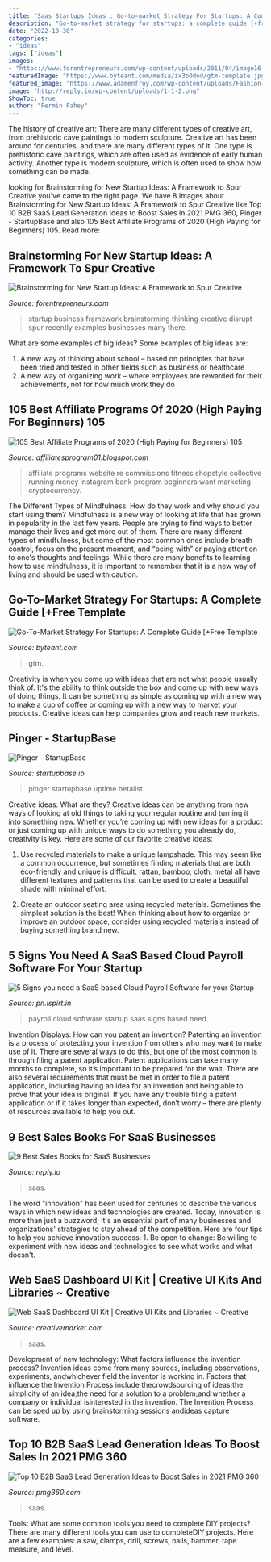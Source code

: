 ```yaml
---
title: "Saas Startups Ideas : Go-to-market Strategy For Startups: A Complete Guide [+free Template"
description: "Go-to-market strategy for startups: a complete guide [+free template"
date: "2022-10-30"
categories:
- "ideas"
tags: ["ideas"]
images:
- "https://www.forentrepreneurs.com/wp-content/uploads/2011/04/image16.png"
featuredImage: "https://www.byteant.com/media/ix3b0dod/gtm-template.jpg"
featured_image: "https://www.adamenfroy.com/wp-content/uploads/Fashion-Affiliate-Programs.jpg"
image: "http://reply.io/wp-content/uploads/1-1-2.png"
ShowToc: true
author: "Fermin Fahey"
---
```



The history of creative art: There are many different types of creative art, from prehistoric cave paintings to modern sculpture.
Creative art has been around for centuries, and there are many different types of it. One type is prehistoric cave paintings, which are often used as evidence of early human activity. Another type is modern sculpture, which is often used to show how something can be made.

	

		
looking for Brainstorming for New Startup Ideas: A Framework to Spur Creative you've came to the right page. We have 8 Images about Brainstorming for New Startup Ideas: A Framework to Spur Creative like Top 10 B2B SaaS Lead Generation Ideas to Boost Sales in 2021 PMG 360, Pinger - StartupBase and also 105 Best Affiliate Programs of 2020 (High Paying for Beginners) 105. Read more:
		
    
## Brainstorming For New Startup Ideas: A Framework To Spur Creative

<img loading=lazy src="https://www.forentrepreneurs.com/wp-content/uploads/2011/04/image16.png" onerror="this.onerror=null;this.src='https://tse3.mm.bing.net/th?id=OIP.wX90osFKCa5vAFNSblx-oQHaDL&amp;pid=15.1';" alt="Brainstorming for New Startup Ideas: A Framework to Spur Creative">

_Source: forentrepreneurs.com_

>startup business framework brainstorming thinking creative disrupt spur recently examples businesses many there. 

	

What are some examples of big ideas?
Some examples of big ideas are: 
1. A new way of thinking about school – based on principles that have been tried and tested in other fields such as business or healthcare
2. A new way of organizing work – where employees are rewarded for their achievements, not for how much work they do

    
## 105 Best Affiliate Programs Of 2020 (High Paying For Beginners) 105

<img loading=lazy src="https://www.adamenfroy.com/wp-content/uploads/Fashion-Affiliate-Programs.jpg" onerror="this.onerror=null;this.src='https://tse3.mm.bing.net/th?id=OIP.BfImoSM4CY4r1DVS7omQjQHaD2&amp;pid=15.1';" alt="105 Best Affiliate Programs of 2020 (High Paying for Beginners) 105">

_Source: affiliatesprogram01.blogspot.com_

>affiliate programs website re commissions fitness shopstyle collective running money instagram bank program beginners want marketing cryptocurrency. 

	

The Different Types of Mindfulness: How do they work and why should you start using them?
Mindfulness is a new way of looking at life that has grown in popularity in the last few years. People are trying to find ways to better manage their lives and get more out of them. There are many different types of mindfulness, but some of the most common ones include breath control, focus on the present moment, and “being with” or paying attention to one's thoughts and feelings. While there are many benefits to learning how to use mindfulness, it is important to remember that it is a new way of living and should be used with caution.

    
## Go-To-Market Strategy For Startups: A Complete Guide [+Free Template

<img loading=lazy src="https://www.byteant.com/media/ix3b0dod/gtm-template.jpg" onerror="this.onerror=null;this.src='https://tse3.mm.bing.net/th?id=OIP.W0j-FTTA-vJfWRRImEf6xgHaN6&amp;pid=15.1';" alt="Go-To-Market Strategy For Startups: A Complete Guide [+Free Template">

_Source: byteant.com_

>gtm. 

	

Creativity is when you come up with ideas that are not what people usually think of. It's the ability to think outside the box and come up with new ways of doing things. It can be something as simple as coming up with a new way to make a cup of coffee or coming up with a new way to market your products. Creative ideas can help companies grow and reach new markets.

    
## Pinger - StartupBase

<img loading=lazy src="https://cdn.startupbase.io/startups/b7c566c9-3ccd-4729-8eed-210167476a3e.png" onerror="this.onerror=null;this.src='https://tse3.mm.bing.net/th?id=OIP.somybME88C9lYm3JZaoPNQHaEb&amp;pid=15.1';" alt="Pinger - StartupBase">

_Source: startupbase.io_

>pinger startupbase uptime betalist. 

	

Creative ideas: What are they?
Creative ideas can be anything from new ways of looking at old things to taking your regular routine and turning it into something new. Whether you’re coming up with new ideas for a product or just coming up with unique ways to do something you already do, creativity is key. Here are some of our favorite creative ideas: 
1. Use recycled materials to make a unique lampshade. This may seem like a common occurrence, but sometimes finding materials that are both eco-friendly and unique is difficult. rattan, bamboo, cloth, metal all have different textures and patterns that can be used to create a beautiful shade with minimal effort. 

2. Create an outdoor seating area using recycled materials. Sometimes the simplest solution is the best! When thinking about how to organize or improve an outdoor space, consider using recycled materials instead of buying something brand new.

    
## 5 Signs You Need A SaaS Based Cloud Payroll Software For Your Startup

<img loading=lazy src="http://pn.ispirt.in/wp-content/uploads/2016/08/5-Signs-you-need-a-SaaS-based-Cloud-Payroll-Software-for-your-Startup.jpg" onerror="this.onerror=null;this.src='https://tse2.mm.bing.net/th?id=OIP.q-feAmwBdgaNY6kX9kqLIQHaEK&amp;pid=15.1';" alt="5 Signs you need a SaaS based Cloud Payroll Software for your Startup">

_Source: pn.ispirt.in_

>payroll cloud software startup saas signs based need. 

	

Invention Displays: How can you patent an invention?
Patenting an invention is a process of protecting your invention from others who may want to make use of it. There are several ways to do this, but one of the most common is through filing a patent application. Patent applications can take many months to complete, so it’s important to be prepared for the wait. There are also several requirements that must be met in order to file a patent application, including having an idea for an invention and being able to prove that your idea is original. If you have any trouble filing a patent application or if it takes longer than expected, don’t worry – there are plenty of resources available to help you out.

    
## 9 Best Sales Books For SaaS Businesses

<img loading=lazy src="http://reply.io/wp-content/uploads/1-1-2.png" onerror="this.onerror=null;this.src='https://tse3.mm.bing.net/th?id=OIP.9hCT9Tn0VyruBK9Ile4VYAHaF2&amp;pid=15.1';" alt="9 Best Sales Books for SaaS Businesses">

_Source: reply.io_

>saas. 

	

The word "innovation" has been used for centuries to describe the various ways in which new ideas and technologies are created. Today, innovation is more than just a buzzword; it's an essential part of many businesses and organizations' strategies to stay ahead of the competition. Here are four tips to help you achieve innovation success: 1. Be open to change: Be willing to experiment with new ideas and technologies to see what works and what doesn't.

    
## Web SaaS Dashboard UI Kit | Creative UI Kits And Libraries ~ Creative

<img loading=lazy src="https://images.creativemarket.com/0.1.0/ps/4305349/600/400/m2/fpnw/wm0/5-.jpg?1523929627&amp;s=658a20ba1ec03466b71f7693d8ada85e" onerror="this.onerror=null;this.src='https://tse2.mm.bing.net/th?id=OIP.nmfye2S-Tf1EP-ycO4Al4wHaE8&amp;pid=15.1';" alt="Web SaaS Dashboard UI Kit | Creative UI Kits and Libraries ~ Creative">

_Source: creativemarket.com_

>saas. 

	

Development of new technology: What factors influence the invention process?
Invention ideas come from many sources, including observations, experiments, andwhichever field the inventor is working in. Factors that influence the Invention Process include thecrowdsourcing of ideas;the simplicity of an idea;the need for a solution to a problem;and whether a company or individual isinterested in the invention. The Invention Process can be sped up by using brainstorming sessions andideas capture software.

    
## Top 10 B2B SaaS Lead Generation Ideas To Boost Sales In 2021 PMG 360

<img loading=lazy src="https://pmg360.com/wp-content/uploads/2021/03/B2B-SaaS-Lead-Generation.png" onerror="this.onerror=null;this.src='https://tse1.mm.bing.net/th?id=OIP.0o4fwX4Mgc8XjJQpxontJwHaEK&amp;pid=15.1';" alt="Top 10 B2B SaaS Lead Generation Ideas to Boost Sales in 2021 PMG 360">

_Source: pmg360.com_

>saas. 

	

Tools: What are some common tools you need to complete DIY projects?
There are many different tools you can use to completeDIY projects. Here are a few examples: a saw, clamps, drill, screws, nails, hammer, tape measure, and level.

